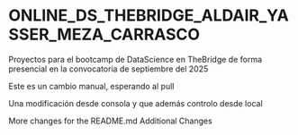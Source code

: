 # ONLINE_DS_THEBRIDGE_ALDAIR_YASSER_MEZA_CARRASCO
Proyectos para el bootcamp de DataScience en TheBridge de forma presencial en la convocatoria de septiembre del 2025

Este es un cambio manual, esperando al pull

Una modificación desde consola y que además controlo desde local

More changes for the README.md
Additional Changes
